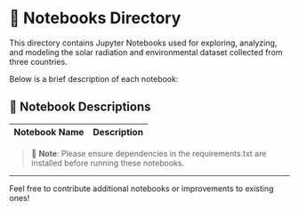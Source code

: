 # 📓 Notebooks Directory

This directory contains Jupyter Notebooks used for exploring, analyzing, and modeling the solar radiation and environmental dataset collected from three countries.

Below is a brief description of each notebook:

## 📁 Notebook Descriptions

| Notebook Name                     | Description |
|-----------------------------------|-------------|


> 📌 **Note**: Please ensure dependencies in the requirements.txt are installed before running these notebooks.

---

Feel free to contribute additional notebooks or improvements to existing ones!
